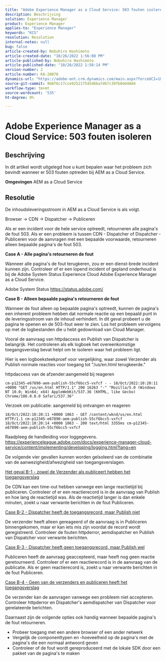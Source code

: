 ```yaml
---
title: "Adobe Experience Manager as a Cloud Service: 503 fouten isoleren"
description: Beschrijving
solution: Experience Manager
product: Experience Manager
applies-to: "Experience Manager"
keywords: "KCS"
resolution: Resolution
internal-notes: null
bug: false
article-created-by: Nobuhiro Hashimoto
article-created-date: "10/26/2022 1:56:08 PM"
article-published-by: Nobuhiro Hashimoto
article-published-date: "10/26/2022 1:58:14 PM"
version-number: 2
article-number: KA-20878
dynamics-url: "https://adobe-ent.crm.dynamics.com/main.aspx?forceUCI=1&pagetype=entityrecord&etn=knowledgearticle&id=705a2aeb-3555-ed11-bba2-6045bd006b4b"
source-git-commit: 9b8f6c17cce925217545d6ba7d67c39fb0dd48d4
workflow-type: tm+mt
source-wordcount: '535'
ht-degree: 0%

---
```


# Adobe Experience Manager as a Cloud Service: 503 fouten isoleren

## Beschrijving


In dit artikel wordt uitgelegd hoe u kunt bepalen waar het probleem zich bevindt wanneer er 503 fouten optreden bij AEM as a Cloud Service.

<b>Omgevingen</b>
AEM as a Cloud Service


## Resolutie


De inhoudsleveringsstroom in AEM as a Cloud Service is als volgt.

Browser -> CDN -> Dispatcher -> Publiceren

Als er een incident voor de hele service optreedt, retourneren alle pagina&#39;s de fout 503. Als er een probleem is tussen CDN - Dispatcher of Dispatcher - Publiceren voor de aanvragen met een bepaalde voorwaarde, retourneren alleen bepaalde pagina&#39;s de fout 503.



<b>Case A - Alle pagina&#39;s retourneren de fout</b>

Wanneer alle pagina&#39;s de fout terugkeren, zou er een dienst-brede incident kunnen zijn. Controleer of er een lopend incident of gepland onderhoud is bij de Adobe System Status Experience Cloud Adobe Experience Manager as a Cloud Service.

Adobe System Status https://status.adobe.com/



<b>Case B - Alleen bepaalde pagina&#39;s retourneren de fout</b>

Wanneer de fout alleen op bepaalde pagina&#39;s optreedt, kunnen de pagina&#39;s een inherent probleem hebben dat normale reactie op een bepaald punt in de leveringsstroom van de inhoud verhindert. In dit geval probeert u de pagina te openen en de 503-fout weer te zien. Los het probleem vervolgens op met de logbestanden die u hebt gedownload van Cloud Manager.

Vooral de aanvraag van httpdaccess en Publish van Dispatcher is belangrijk. Het controleren als elk logboek het overeenkomstige toegangsverslag bevat helpt om te isoleren waar het probleem ligt.

Hier is een logboeksteekproef voor vergelijking, waar zowel Verzender als Publish normale reacties voor toegang tot &quot;/us/en.html terugkeerde.&quot;

httpdaccess van de afzender:aangemeld bij reageren


```
cm-p12345-e67890-aem-publish-55cf6bcc5-vxfcf - - 18/Oct/2022:10:20:11 +0000 "GET /us/en.html HTTP/1.1" 200 16263 "-" "Mozilla/5.0 (Windows NT 10.0; Win64; x64) AppleWebKit/537.36 (KHTML, like Gecko) Chrome/106.0.0.0 Safari/537.36"
```




Verzoek om publicatie: aangemeld bij ontvangen en reageren


```
18/Oct/2022:10:20:11 +0000 1063 - GET /content/wknd/us/en.html HTTP/1.1 cm-p12345-e67890-aem-publish-55cf6bcc5-vxfcf
18/Oct/2022:10:20:14 +0000 1063 - 200 text/html 3355ms cm-p12345-e67890-aem-publish-55cf6bcc5-vxfcf
```




Raadpleeg de handleiding voor loggegevens.
https://experienceleague.adobe.com/docs/experience-manager-cloud-service/content/implementing/developing/logging.html?lang=en



De volgende vier gevallen kunnen worden geïsoleerd van de combinatie van de aanwezigheid/afwezigheid van toegangsverslagen.

<u>Het geval B-1 - zowel de Verzender als publiceert hebben het toegangsverslag</u>

De CDN kan een time-out hebben vanwege een lange reactietijd bij publiceren. Controleer of er een reactierecord is in de aanvraag van Publish en hoe lang de reactietijd was. Als de reactietijd langer is dan enkele minuten, zoekt u naar verwante berichten in de fout Publiceren.

<u>Case B-2 - Dispatcher heeft de toegangsrecord, maar Publish niet</u>

De verzender heeft alleen gereageerd of de aanvraag is in Publiceren binnengekomen, maar er kan iets mis zijn voordat de record wordt geregistreerd. Controleer de fouten httpderror, aemdispatcher en Publish van Dispatcher voor verwante berichten.

<u>Case B-3 - Dispatcher heeft geen toegangsrecord, maar Publish wel</u>

Publiceren heeft de aanvraag geaccepteerd, maar heeft nog geen reactie geretourneerd. Controleer of er een reactierecord is in de aanvraag van de publicatie. Als er geen reactierecord is, zoekt u naar verwante berichten in de fout Publiceren.

<u>Case B-4 - Geen van de verzenders en publiceren heeft het toegangsverslag</u>

De verzender kan de aanvragen vanwege een probleem niet accepteren. Controleer httpderror en Dispatcher&#39;s aemdispatcher van Dispatcher voor gerelateerde berichten.



Daarnaast zijn de volgende opties ook handig wanneer bepaalde pagina&#39;s de fout retourneren.

- Probeer toegang met een andere browser of een ander netwerk
- Vergelijk de componenttypen en -hoeveelheid op de pagina&#39;s met de pagina&#39;s die een normaal antwoord geven
- Controleer of de fout wordt gereproduceerd met de lokale SDK door een pakket van de pagina&#39;s te maken



